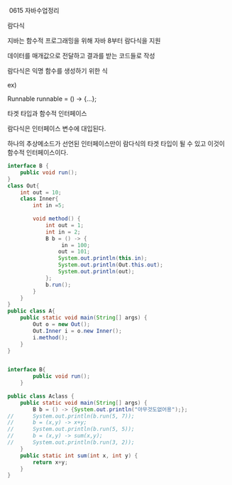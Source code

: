 ​																	0615 자바수업정리



람다식

지바는 함수적 프로그래밍을 위해 자바 8부터 람다식을 지원

데이터를 매개값으로 전달하고 결과를 받는 코드들로 작성

람다식은 익명 함수를 생성하기 위한 식

ex)

Runnable runnable = () -> {...};

타겟 타입과 함수적 인터페이스

람다식은 인터페이스 변수에 대입된다.

하나의 추상메소드가 선언된 인터페이스만이 람다식의 타겟 타입이 될 수 있고 이것이 함수적 인터페이스이다.



```java
interface B {
	public void run();
}
class Out{
	int out = 10;
	class Inner{
		int in =5;
		
		void method() {
			int out = 1;
			int in = 2;
			B b = () -> {
				 in = 100;
				out = 101;
				System.out.println(this.in);
				System.out.println(Out.this.out);
				System.out.println(out);
			};
			b.run();
		}
	}
}
public class A{
	public static void main(String[] args) {
		Out o = new Out();
		Out.Inner i = o.new Inner();
		i.method();
	}
}
```



```java

interface B{
		public void run();
	}
	
public class Aclass {
	public static void main(String[] args) {
		B b = () -> {System.out.println("아무것도없어용");};
//		System.out.println(b.run(5, 7));
//		b = (x,y) -> x+y;
//		System.out.println(b.run(5, 5));
//		b = (x,y) -> sum(x,y);
//		System.out.println(b.run(3, 2));
	}
	public static int sum(int x, int y) {
		return x+y;
	}
}

```

